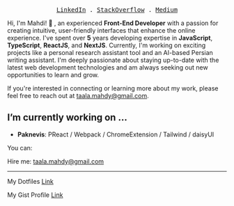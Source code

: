 <p align="center">
  <samp>
    <a href="https://www.linkedin.com/in/mahditaala/">LinkedIn</a> .
    <a href="https://stackoverflow.com/users/7044123/mahdi-taala">StackOverflow</a> .
    <a href="https://medium.com/@taala.mahdy">Medium</a>
  </samp>
</p>


Hi, I'm Mahdi! 👋 , an experienced **Front-End Developer** with a passion for creating intuitive, user-friendly interfaces that enhance the online experience.
I've spent over **5** years developing expertise in **JavaScript**, **TypeScript**, **ReactJS**, and **NextJS**.
Currently, I'm working on exciting projects like a personal research assistant tool and an AI-based Persian writing assistant.
I'm deeply passionate about staying up-to-date with the latest web development technologies and am always seeking out new opportunities to learn and grow.

If you're interested in connecting or learning more about my work, please feel free to reach out at taala.mahdy@gmail.com.

## I’m currently working on ...
- **Paknevis**: PReact / Webpack / ChromeExtension / Tailwind / daisyUI 

You can:

Hire me: taala.mahdy@gmail.com

----------
My Dotfiles [Link](https://github.com/MahdiTa97/dotfiles)

My Gist Profile [Link](https://gist.github.com/MahdiTa97)
